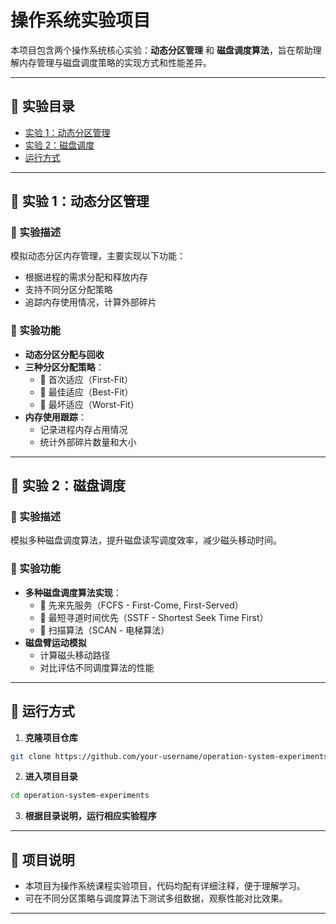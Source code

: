 # 操作系统实验项目

本项目包含两个操作系统核心实验：**动态分区管理** 和 **磁盘调度算法**，旨在帮助理解内存管理与磁盘调度策略的实现方式和性能差异。

---

## 📂 实验目录  

- [实验 1：动态分区管理](#实验-1动态分区管理)  
- [实验 2：磁盘调度](#实验-2磁盘调度)  
- [运行方式](#运行方式)

---

## 📝 实验 1：动态分区管理  

### 📖 实验描述  
模拟动态分区内存管理，主要实现以下功能：
- 根据进程的需求分配和释放内存  
- 支持不同分区分配策略  
- 追踪内存使用情况，计算外部碎片  

### 📌 实验功能  

- **动态分区分配与回收**  
- **三种分区分配策略**：
  - 📌 首次适应（First-Fit）  
  - 📌 最佳适应（Best-Fit）  
  - 📌 最坏适应（Worst-Fit）  
- **内存使用跟踪**：
  - 记录进程内存占用情况  
  - 统计外部碎片数量和大小  

---

## 📝 实验 2：磁盘调度  

### 📖 实验描述  
模拟多种磁盘调度算法，提升磁盘读写调度效率，减少磁头移动时间。

### 📌 实验功能  

- **多种磁盘调度算法实现**：
  - 📌 先来先服务（FCFS - First-Come, First-Served）  
  - 📌 最短寻道时间优先（SSTF - Shortest Seek Time First）  
  - 📌 扫描算法（SCAN - 电梯算法）  
- **磁盘臂运动模拟**
  - 计算磁头移动路径  
  - 对比评估不同调度算法的性能  

---

## 🚀 运行方式  

1. **克隆项目仓库**

```bash
git clone https://github.com/your-username/operation-system-experiments.git
```

2. **进入项目目录**

```bash
cd operation-system-experiments
```

3. **根据目录说明，运行相应实验程序**

---

## 📌 项目说明  

- 本项目为操作系统课程实验项目，代码均配有详细注释，便于理解学习。  
- 可在不同分区策略与调度算法下测试多组数据，观察性能对比效果。

---

